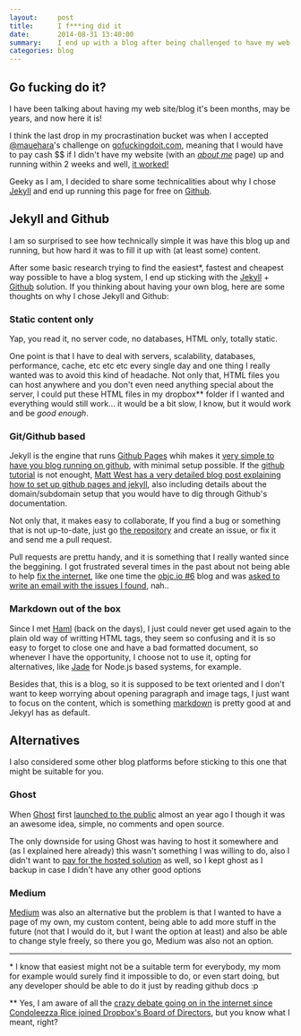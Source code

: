 ```yaml
---
layout:     post
title:      I f***ing did it
date:       2014-08-31 13:40:00
summary:    I end up with a blog after being challenged to have my web site finally up and running in two weeks
categories: blog
---
```


## Go fucking do it?

I have been talking about having my web site/blog it's been months, may be years, and now here it is!

I think the last drop in my procrastination bucket was when I accepted [@mauehara](https://twitter.com/mauehara)'s challenge on [gofuckingdoit.com](http://gofuckingdoit.com), meaning that I would have to pay cash $$ if I didn't have my website (with an [*about me*](http://felipe.sabino.me/about/) page) up and running within 2 weeks and well, [it worked!](https://gofuckingdoit.com/result/9db76259bb442fd0/)

Geeky as I am, I decided to share some technicalities about why I chose [Jekyll](jekyllrb.com) and end up running this page for free on [Github](https://github.com).

## Jekyll and Github

I am so surprised to see how technically simple it was have this blog up and running, but how hard it was to fill it up with (at least some) content. 

After some basic research trying to find the easiest\*, fastest and cheapest way possible to have a blog system, I end up sticking with the [Jekyll](jekyllrb.com) + [Github](https://github.com) solution. If you thinking about having your own blog, here are some thoughts on why I chose Jekyll and Github:

### Static content only

Yap, you read it, no server code, no databases, HTML only, totally static.

One point is that I have to deal with servers, scalability, databases, performance, cache, etc etc etc every single day and one thing I really wanted was to avoid this kind of headache. Not only that, HTML files you can host anywhere and you don't even need anything special about the server, I could put these HTML files in my dropbox\*\* folder if I wanted and everything would still work... it would be a bit slow, I know, but it would work and be *good enough*.

### Git/Github based

Jekyll is the engine that runs [Github Pages](https://pages.github.com) whih makes it [very simple to have you blog running on github](https://help.github.com/articles/using-jekyll-with-pages), with minimal setup possible. If the [github tutorial](https://help.github.com/articles/using-jekyll-with-pages) is not enought, [Matt West has a very detailed blog post explaining how to set up github pages and jekyll](http://blog.teamtreehouse.com/using-github-pages-to-host-your-website), also including details about the domain/subdomain setup that you would have to dig through Github's documentation.

Not only that, it makes easy to collaborate, If you find a bug or something that is not up-to-date, just go [the repository](https://github.com/felipesabino/felipesabino.github.io) and create an issue, or fix it and send me a pull request.

Pull requests are prettu handy, and it is something that I really wanted since the beggining. I got frustrated several times in the past about not being able to help [fix the internet](https://xkcd.com/386/), like one time the [objc.io #6](http://www.objc.io/issue-6/travis-ci.html) blog and was [asked to write an email with the issues I found](https://twitter.com/MattesGroeger/statuses/423221404369055744), nah..


### Markdown out of the box

Since I met [Haml](http://haml.info/) (back on the days), I just could never get used again to the plain old way of writting HTML tags, they seem so confusing and it is so easy to forget to close one and have a bad formatted document, so whenever I have the opportunity, I choose not to use it, opting for alternatives, like [Jade](http://jade-lang.com/) for Node.js based systems, for example.

Besides that, this is a blog, so it is supposed to be text oriented and I don't want to keep worrying about opening paragraph and image tags, I just want to focus on the content, which is something [markdown](http://daringfireball.net/projects/markdown/) is pretty good at and Jekyyl has as default.


## Alternatives

I also considered some other blog platforms before sticking to this one that might be suitable for you.

### Ghost

When [Ghost](https://ghost.org/) first [launched to the public](http://blog.ghost.org/public-launch/) almost an year ago I though it was an awesome idea, simple, no comments and open source.

The only downside for using Ghost was having to host it somewhere and (as I explained here already) this wasn't something I was willing to do, also I didn't want to [pay for the hosted solution](https://ghost.org/pricing/) as well, so I kept ghost as I backup in case I didn't have any other good options

### Medium

[Medium](https://medium.com/) was also an alternative but the problem is that I wanted to have a page of my own, my custom content, being able to add more stuff in the future (not that I would do it, but I want the option at least) and also be able to change style freely, so there you go, Medium was also not an option.

---

\* I know that easiest might not be a suitable term for everybody, my mom for example would surely find it impossible to do, or even start doing, but any developer should be able to do it just by reading github docs :p

\*\* Yes, I am aware of all the [crazy debate going on in the internet since Condoleezza Rice joined Dropbox's Board of Directors](http://www.drop-dropbox.com/), but you know what I meant, right?
